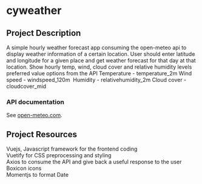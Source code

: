# cyweather

## Project Description
A simple hourly weather forecast app consuming the open-meteo api to display weather information of a certain location.
User should enter latitude and longitude for a given place and get weather forecast for that day at that location. 
Show hourly temp, wind, cloud cover and relative humidity levels 
preferred value options from the API 
Temperature - temperature_2m
Wind speed - windspeed_120m
 Humidity - relativehumidity_2m
Cloud cover - cloudcover_mid

### API documentation
See [open-meteo.com](https://open-meteo.com/en/docs#api-documentation).

## Project Resources
Vuejs, Javascript framework for the frontend coding<br>
Vuetify for CSS preprocessing and styling<br>
Axios to consume the API and give back a useful response to the user<br>
Boxicon icons<br>
Momentjs to format Date
